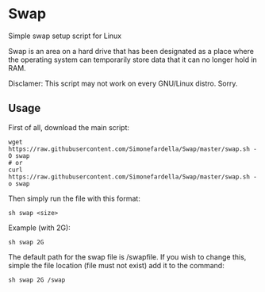# Swap

Simple swap setup script for Linux

Swap is an area on a hard drive that has been designated as a place where the operating system can temporarily store data that it can no longer hold in RAM.

Disclamer: This script may not work on every GNU/Linux distro. Sorry.

## Usage

First of all, download the main script:
```
wget https://raw.githubusercontent.com/Simonefardella/Swap/master/swap.sh -O swap
# or
curl https://raw.githubusercontent.com/Simonefardella/Swap/master/swap.sh -o swap
```

Then simply run the file with this format:
```
sh swap <size>
```

Example (with 2G):
```
sh swap 2G
```

The default path for the swap file is /swapfile. If you wish to change this, simple the file location (file must not exist) add it to the command:
```
sh swap 2G /swap
```
